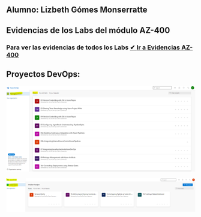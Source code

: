 ## Alumno: Lizbeth Gómes Monserratte

## Evidencias de los Labs del módulo  AZ-400





### Para ver las evidencias de todos los Labs   [✔ **Ir a Evidencias AZ-400**](https://github.com/liztraining2021/CFTIC-AZ-400-Evidencias-DesigningandImplementingMicrosoftDevOpsSolutions/blob/master/ContenidoEvidenciasAZ-400.md)  



## Proyectos DevOps: 

![Proyectos-Oraganizacion-TrainingCouseware-DevOps](Proyectos-Oraganizacion-TrainingCouseware-DevOps.PNG)



![Proyectos-Oraganizacion-TotalServiceslgm-DevOps](Proyectos-Oraganizacion-TotalServiceslgm-DevOps.PNG)
